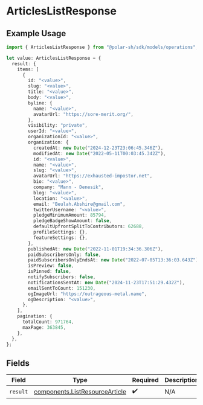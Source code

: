 # ArticlesListResponse

## Example Usage

```typescript
import { ArticlesListResponse } from "@polar-sh/sdk/models/operations";

let value: ArticlesListResponse = {
  result: {
    items: [
      {
        id: "<value>",
        slug: "<value>",
        title: "<value>",
        body: "<value>",
        byline: {
          name: "<value>",
          avatarUrl: "https://sore-merit.org/",
        },
        visibility: "private",
        userId: "<value>",
        organizationId: "<value>",
        organization: {
          createdAt: new Date("2024-12-23T23:06:45.346Z"),
          modifiedAt: new Date("2022-05-11T00:03:45.342Z"),
          id: "<value>",
          name: "<value>",
          slug: "<value>",
          avatarUrl: "https://exhausted-impostor.net",
          bio: "<value>",
          company: "Mann - Denesik",
          blog: "<value>",
          location: "<value>",
          email: "Beulah.Abshire@gmail.com",
          twitterUsername: "<value>",
          pledgeMinimumAmount: 85794,
          pledgeBadgeShowAmount: false,
          defaultUpfrontSplitToContributors: 62688,
          profileSettings: {},
          featureSettings: {},
        },
        publishedAt: new Date("2022-11-01T19:34:36.306Z"),
        paidSubscribersOnly: false,
        paidSubscribersOnlyEndsAt: new Date("2022-07-05T13:36:03.643Z"),
        isPreview: false,
        isPinned: false,
        notifySubscribers: false,
        notificationsSentAt: new Date("2024-11-23T17:51:29.432Z"),
        emailSentToCount: 151230,
        ogImageUrl: "https://outrageous-metal.name",
        ogDescription: "<value>",
      },
    ],
    pagination: {
      totalCount: 971764,
      maxPage: 363845,
    },
  },
};
```

## Fields

| Field                                                                            | Type                                                                             | Required                                                                         | Description                                                                      |
| -------------------------------------------------------------------------------- | -------------------------------------------------------------------------------- | -------------------------------------------------------------------------------- | -------------------------------------------------------------------------------- |
| `result`                                                                         | [components.ListResourceArticle](../../models/components/listresourcearticle.md) | :heavy_check_mark:                                                               | N/A                                                                              |